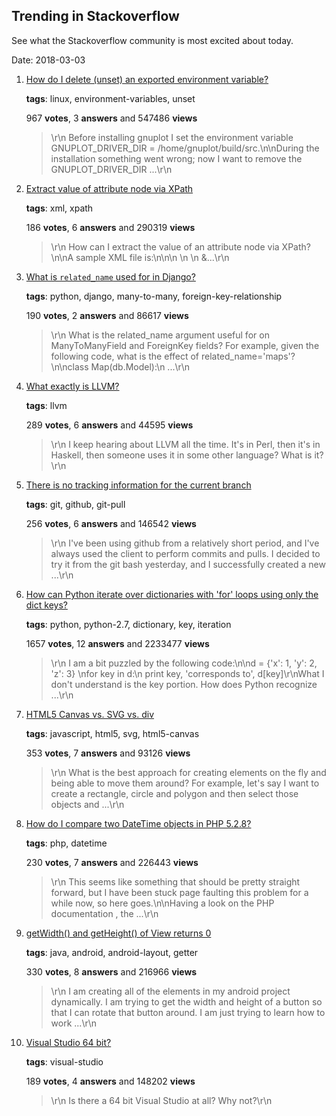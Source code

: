 ## Trending in Stackoverflow

See what the Stackoverflow community is most excited about today.

Date: 2018-03-03


1. [How do I delete (unset) an exported environment variable?](https://stackoverflow.com/questions/6877727/how-do-i-delete-unset-an-exported-environment-variable)

    **tags**: linux, environment-variables, unset
            
    967 **votes**, 3 **answers** and 547486 **views**

    > \r\n            Before installing gnuplot I set the environment variable GNUPLOT_DRIVER_DIR = /home/gnuplot/build/src.\n\nDuring the installation something went wrong; now I want to remove the GNUPLOT_DRIVER_DIR ...\r\n        

    
2. [Extract value of attribute node via XPath](https://stackoverflow.com/questions/4835891/extract-value-of-attribute-node-via-xpath)

    **tags**: xml, xpath
            
    186 **votes**, 6 **answers** and 290319 **views**

    > \r\n            How can I extract the value of an attribute node via XPath?\n\nA sample XML file is:\n\n<parents name='Parents'>\n  <Parent id='1' name='Parent_1'>\n    <Children name='Children'>\n      &...\r\n        

    
3. [What is `related_name` used for in Django?](https://stackoverflow.com/questions/2642613/what-is-related-name-used-for-in-django)

    **tags**: python, django, many-to-many, foreign-key-relationship
            
    190 **votes**, 2 **answers** and 86617 **views**

    > \r\n            What is the related_name argument useful for on ManyToManyField and ForeignKey fields? For example, given the following code, what is the effect of related_name='maps'?\n\nclass Map(db.Model):\n    ...\r\n        

    
4. [What exactly is LLVM?](https://stackoverflow.com/questions/2354725/what-exactly-is-llvm)

    **tags**: llvm
            
    289 **votes**, 6 **answers** and 44595 **views**

    > \r\n            I keep hearing about LLVM all the time. It's in Perl, then it's in Haskell, then someone uses it in some other language? What is it?\r\n        

    
5. [There is no tracking information for the current branch](https://stackoverflow.com/questions/32056324/there-is-no-tracking-information-for-the-current-branch)

    **tags**: git, github, git-pull
            
    256 **votes**, 6 **answers** and 146542 **views**

    > \r\n            I've been using github from a relatively short period, and I've always used the client to perform commits and pulls. I decided to try it from the git bash yesterday, and I successfully created a new ...\r\n        

    
6. [How can Python iterate over dictionaries with 'for' loops using only the dict keys?](https://stackoverflow.com/questions/3294889/how-can-python-iterate-over-dictionaries-with-for-loops-using-only-the-dict-ke)

    **tags**: python, python-2.7, dictionary, key, iteration
            
    1657 **votes**, 12 **answers** and 2233477 **views**

    > \r\n            I am a bit puzzled by the following code:\n\nd = {'x': 1, 'y': 2, 'z': 3} \nfor key in d:\n    print key, 'corresponds to', d[key]\r\nWhat I don't understand is the key portion. How does Python recognize ...\r\n        

    
7. [HTML5 Canvas vs. SVG vs. div](https://stackoverflow.com/questions/5882716/html5-canvas-vs-svg-vs-div)

    **tags**: javascript, html5, svg, html5-canvas
            
    353 **votes**, 7 **answers** and 93126 **views**

    > \r\n            What is the best approach for creating elements on the fly and being able to move them around? For example, let's say I want to create a rectangle, circle and polygon and then select those objects and ...\r\n        

    
8. [How do I compare two DateTime objects in PHP 5.2.8?](https://stackoverflow.com/questions/961074/how-do-i-compare-two-datetime-objects-in-php-5-2-8)

    **tags**: php, datetime
            
    230 **votes**, 7 **answers** and 226443 **views**

    > \r\n            This seems like something that should be pretty straight forward, but I have been stuck page faulting this problem for a while now, so here goes.\n\nHaving a look on the PHP documentation , the ...\r\n        

    
9. [getWidth() and getHeight() of View returns 0](https://stackoverflow.com/questions/3591784/getwidth-and-getheight-of-view-returns-0)

    **tags**: java, android, android-layout, getter
            
    330 **votes**, 8 **answers** and 216966 **views**

    > \r\n            I am creating all of the elements in my android project dynamically. I am trying to get the width and height of a button so that I can rotate that button around. I am just trying to learn how to work ...\r\n        

    
10. [Visual Studio 64 bit?](https://stackoverflow.com/questions/2516436/visual-studio-64-bit)

    **tags**: visual-studio
            
    189 **votes**, 4 **answers** and 148202 **views**

    > \r\n            Is there a 64 bit Visual Studio at all? Why not?\r\n        

    